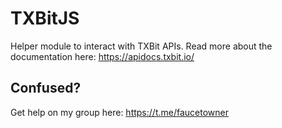 # TXBitJS
Helper module to interact with TXBit APIs.
Read more about the documentation here: https://apidocs.txbit.io/

## Confused?
Get help on my group here: https://t.me/faucetowner
